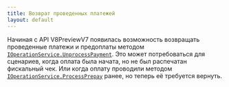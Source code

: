 ```yaml
---
title: Возврат проведенных платежей
layout: default
---
```


Начиная с API V8PreviewV7 появилась возможность возвращать проведенные платежи и предоплаты методом [`IOperationService.UnprocessPayment`](https://iiko.github.io/front.api.sdk/v8/html/M_Resto_Front_Api_IOperationService_UnprocessPayment.htm). 
Это может потребоваться для сценариев, когда оплата была начата, но не был распечатан фискальный чек. Или когда оплату проводили методом [`IOperationService.ProcessPrepay`](https://iiko.github.io/front.api.sdk/v8/html/M_Resto_Front_Api_IOperationService_ProcessPrepay.htm) ранее, но теперь её требуется вернуть.